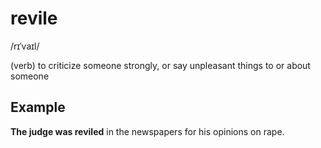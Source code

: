 # revile
/rɪˈvaɪl/

(verb) to criticize someone strongly, or say unpleasant things to or about someone

## Example

**The judge was reviled** in the newspapers for his opinions on rape.
